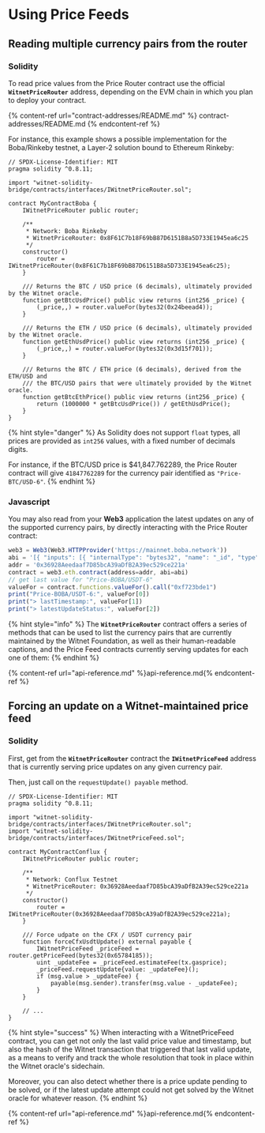# Using Price Feeds

## Reading multiple currency pairs from the router

### Solidity

To read price values from the Price Router contract use the official **`WitnetPriceRouter`** address, depending on the EVM chain in which you plan to deploy your contract. 

{% content-ref url="contract-addresses/README.md" %} contract-addresses/README.md {% endcontent-ref %}

For instance, this example shows a possible implementation for the Boba/Rinkeby testnet, a Layer-2 solution bound to Ethereum Rinkeby:

```solidity
// SPDX-License-Identifier: MIT
pragma solidity ^0.8.11;

import "witnet-solidity-bridge/contracts/interfaces/IWitnetPriceRouter.sol";

contract MyContractBoba {
    IWitnetPriceRouter public router;
    
    /**
     * Network: Boba Rinkeby
     * WitnetPriceRouter: 0x8F61C7b18F69bB87D6151B8a5D733E1945ea6c25
     */
    constructor()
        router = IWitnetPriceRouter(0x8F61C7b18F69bB87D6151B8a5D733E1945ea6c25);
    }
    
    /// Returns the BTC / USD price (6 decimals), ultimately provided by the Witnet oracle.
    function getBtcUsdPrice() public view returns (int256 _price) {
        (_price,,) = router.valueFor(bytes32(0x24beead4));
    }
    
    /// Returns the ETH / USD price (6 decimals), ultimately provided by the Witnet oracle.
    function getEthUsdPrice() public view returns (int256 _price) {
        (_price,,) = router.valueFor(bytes32(0x3d15f701));
    }
    
    /// Returns the BTC / ETH price (6 decimals), derived from the ETH/USD and 
    /// the BTC/USD pairs that were ultimately provided by the Witnet oracle.
    function getBtcEthPrice() public view returns (int256 _price) {
        return (1000000 * getBtcUsdPrice()) / getEthUsdPrice();
    }
}
```

{% hint style="danger" %}
As Solidity does not support `float` types, all prices are provided as `int256` values, with a fixed number of decimals digits.

For instance, if the BTC/USD price is $41,847.762289, the Price Router contract will give `41847762289` for the currency pair identified as `"Price-BTC/USD-6"`.
{% endhint %}

### Javascript

You may also read from your **Web3** application the latest updates on any of the supported currency pairs, by directly interacting with the Price Router contract:

```javascript
web3 = Web3(Web3.HTTPProvider('https://mainnet.boba.network'))
abi = '[{ "inputs": [{ "internalType": "bytes32", "name": "_id", "type": "bytes32" }], "name": "valueFor", "outputs": [{ "internalType": "int256", "name": "", "type": "int256" }, { "internalType": "uint256", "name": "", "type": "uint256" }, { "internalType": "uint256", "name": "", "type": "uint256" }], "stateMutability": "view", "type": "function" }]'
addr = '0x36928Aeedaaf7D85bcA39aDfB2A39ec529ce221a'
contract = web3.eth.contract(address=addr, abi=abi)
// get last value for "Price-BOBA/USDT-6"
valueFor = contract.functions.valueFor().call("0xf723bde1")
print("Price-BOBA/USDT-6:", valueFor[0])
print("> lastTimestamp:", valueFor[1])
print("> latestUpdateStatus:", valueFor[2])
```

{% hint style="info" %}
The **`WitnetPriceRouter`** contract offers a series of methods that can be used to list the currency pairs that are currently maintained by the Witnet Foundation, as well as their human-readable captions, and the Price Feed contracts currently serving updates for each one of them:
{% endhint %}

{% content-ref url="api-reference.md" %}api-reference.md{% endcontent-ref %}


## Forcing an update on a Witnet-maintained price feed

### Solidity

First, get from the **`WitnetPriceRouter`** contract the **`IWitnetPriceFeed`** address that is currently serving price updates on any given currency pair.

Then, just call on the `requestUpdate() payable` method.

```solidity
// SPDX-License-Identifier: MIT
pragma solidity ^0.8.11;

import "witnet-solidity-bridge/contracts/interfaces/IWitnetPriceRouter.sol";
import "witnet-solidity-bridge/contracts/interfaces/IWitnetPriceFeed.sol";

contract MyContractConflux {
    IWitnetPriceRouter public router;
    
    /**
     * Network: Conflux Testnet
     * WitnetPriceRouter: 0x36928Aeedaaf7D85bcA39aDfB2A39ec529ce221a
     */
    constructor()
        router = IWitnetPriceRouter(0x36928Aeedaaf7D85bcA39aDfB2A39ec529ce221a);
    }
    
    /// Force udpate on the CFX / USDT currency pair
    function forceCfxUsdtUpdate() external payable {
        IWitnetPriceFeed _priceFeed = router.getPriceFeed(bytes32(0x65784185));
        uint _updateFee = _priceFeed.estimateFee(tx.gasprice);
        _priceFeed.requestUpdate{value: _updateFee}();
        if (msg.value > _updateFee) {
            payable(msg.sender).transfer(msg.value - _updateFee);
        }
    }
    
    // ...
}
```

{% hint style="success" %}
When interacting with a WitnetPriceFeed contract, you can get not only the last valid price value and timestamp, but also the hash of the Witnet transaction that triggered that last valid update, as a means to verify and track the whole resolution that took in place within the Witnet oracle's sidechain.

Moreover, you can also detect whether there is a price update pending to be solved, or if the latest update attempt could not get solved by the Witnet oracle for whatever reason.
{% endhint %}

{% content-ref url="api-reference.md" %}api-reference.md{% endcontent-ref %}

